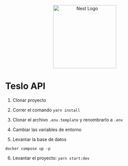 <p align="center">
  <a href="http://nestjs.com/" target="blank"><img src="https://nestjs.com/img/logo-small.svg" width="200" alt="Nest Logo" /></a>
</p>

# Teslo API

1. Clonar proyecto

2. Correr el comando ```yarn install```

3. Clonar el archivo ```.env.template``` y renombrarlo a ```.env```

4. Cambiar las variables de entorno

5. Levantar la base de datos
  ```
  docker compose up -p
  ```

6. Levantar el proyecto: ```yarn start:dev``` 
  